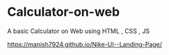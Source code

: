 # Calculator-on-web
A basic Calculator on Web using HTML , CSS , JS

https://manish7924.github.io/Nike-UI--Landing-Page/